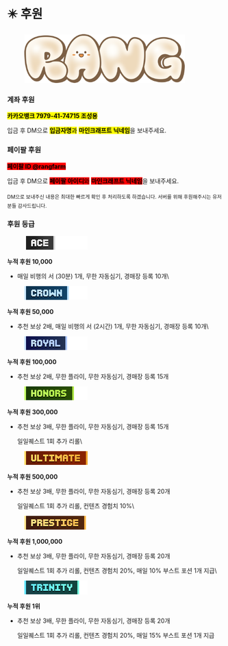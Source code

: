 # ✴️ 후원

<div align="left"><figure><img src="../.gitbook/assets/logo_mozzi.png" alt="" width="375"><figcaption></figcaption></figure></div>

### **계좌 후원**

<mark style="background-color:yellow;">**카카오뱅크 7979-41-74715 조성용**</mark>&#x20;



입금 후 DM으로 <mark style="background-color:yellow;">**입금자명**</mark><mark style="background-color:yellow;">과</mark> <mark style="background-color:yellow;"></mark><mark style="background-color:yellow;">**마인크래프트 닉네임**</mark>을 보내주세요.



### **페이팔 후원**

<mark style="background-color:red;">**페이팔 ID @rangfarm**</mark>



입금 후 DM으로 <mark style="background-color:red;">**페이팔 아이디**</mark><mark style="background-color:red;">와</mark> <mark style="background-color:red;"></mark><mark style="background-color:red;">**마인크래프트 닉네임**</mark>을 보내주세요.

<sub>DM으로 보내주신 내용은 최대한 빠르게 확인 후 처리하도록 하겠습니다. 서버를 위해 후원해주시는 유저분들 감사드립니다.</sub>



### **후원 등급**

<div align="left"><figure><img src="../.gitbook/assets/1 (2).png" alt=""><figcaption></figcaption></figure></div>

**누적 후원 10,000**

* 매일 비행의 서 (30분) 1개, 무한 자동심기, 경매장 등록 10개\


<div align="left"><figure><img src="../.gitbook/assets/2 (4).png" alt=""><figcaption></figcaption></figure></div>

**누적 후원 50,000**

* 추천 보상 2배, 매일 비행의 서 (2시간) 1개, 무한 자동심기, 경매장 등록 10개\


<div align="left"><figure><img src="../.gitbook/assets/3 (2).png" alt=""><figcaption></figcaption></figure></div>

**누적 후원 100,000**

*   추천 보상 2배, 무한 플라이, 무한 자동심기, 경매장 등록 15개



<div align="left"><figure><img src="../.gitbook/assets/4 (2).png" alt=""><figcaption></figcaption></figure></div>

**누적 후원 300,000**

*   추천 보상 3배, 무한 플라이, 무한 자동심기, 경매장 등록 15개

    일일퀘스트 1회 추가 리롤\


<div align="left"><figure><img src="../.gitbook/assets/7 (1).png" alt=""><figcaption></figcaption></figure></div>

**누적 후원 500,000**

*   추천 보상 3배, 무한 플라이, 무한 자동심기, 경매장 등록 20개

    일일퀘스트 1회 추가 리롤, 컨텐츠 경험치 10%\


<div align="left"><figure><img src="../.gitbook/assets/5 (1).png" alt=""><figcaption></figcaption></figure></div>

**누적 후원 1,000,000**

*   추천 보상 3배, 무한 플라이, 무한 자동심기, 경매장 등록 20개

    일일퀘스트 1회 추가 리롤, 컨텐츠 경험치 20%, 매일 10% 부스트 포션 1개 지급\


<div align="left"><figure><img src="../.gitbook/assets/6 (1).png" alt=""><figcaption></figcaption></figure></div>

**누적 후원 1위**

*   추천 보상 3배, 무한 플라이, 무한 자동심기, 경매장 등록 20개

    일일퀘스트 1회 추가 리롤, 컨텐츠 경험치 20%, 매일 15% 부스트 포션 1개 지급
